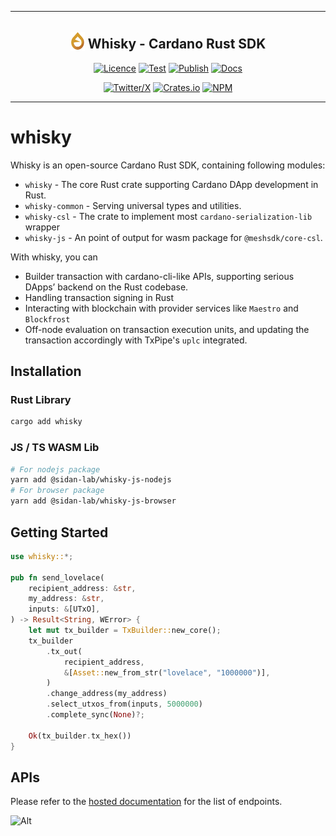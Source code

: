 <div align="center">
  <hr />
    <h2 align="center" style="border-bottom: none"><img style="position: relative; top: 0.25rem;" src="https://raw.githubusercontent.com/sidan-lab/brand_assets/main/whisky.png" alt="Whisky" height="30" /> Whisky - Cardano Rust SDK</h2>

[![Licence](https://img.shields.io/github/license/sidan-lab/whisky)](https://github.com/sidan-lab/whisky/blob/master/LICENSE)
[![Test](https://github.com/sidan-lab/whisky/actions/workflows/rust-build-test.yml/badge.svg)](https://github.com/sidan-lab/whisky/actions/workflows/rust-build-test.yml)
[![Publish](https://github.com/sidan-lab/whisky/actions/workflows/publish-packages.yml/badge.svg)](https://github.com/sidan-lab/whisky/actions/workflows/publish-packages.yml)
[![Docs](https://github.com/sidan-lab/whisky/actions/workflows/static.yml/badge.svg?branch=master)](https://github.com/sidan-lab/whisky/actions/workflows/static.yml)

[![Twitter/X](https://img.shields.io/badge/Follow%20us-@sidan__lab-blue?logo=x&style=for-the-badge)](https://x.com/sidan_lab)
[![Crates.io](https://img.shields.io/crates/v/whisky?style=for-the-badge)](https://crates.io/crates/whisky)
[![NPM](https://img.shields.io/npm/v/%40sidan-lab%2Fwhisky-js-nodejs?style=for-the-badge)](https://www.npmjs.com/package/@sidan-lab/whisky-js-nodejs)

  <hr/>
</div>

# whisky

Whisky is an open-source Cardano Rust SDK, containing following modules:

- `whisky` - The core Rust crate supporting Cardano DApp development in Rust.
- `whisky-common` - Serving universal types and utilities.
- `whisky-csl` - The crate to implement most `cardano-serialization-lib` wrapper
- `whisky-js` - An point of output for wasm package for `@meshsdk/core-csl`.

With whisky, you can

- Builder transaction with cardano-cli-like APIs, supporting serious DApps’ backend on the Rust codebase.
- Handling transaction signing in Rust
- Interacting with blockchain with provider services like `Maestro` and `Blockfrost`
- Off-node evaluation on transaction execution units, and updating the transaction accordingly with TxPipe's `uplc` integrated.

## Installation

### Rust Library

```sh
cargo add whisky
```

### JS / TS WASM Lib

```sh
# For nodejs package
yarn add @sidan-lab/whisky-js-nodejs
# For browser package
yarn add @sidan-lab/whisky-js-browser
```

## Getting Started

```rust
use whisky::*;

pub fn send_lovelace(
    recipient_address: &str,
    my_address: &str,
    inputs: &[UTxO],
) -> Result<String, WError> {
    let mut tx_builder = TxBuilder::new_core();
    tx_builder
        .tx_out(
            recipient_address,
            &[Asset::new_from_str("lovelace", "1000000")],
        )
        .change_address(my_address)
        .select_utxos_from(inputs, 5000000)
        .complete_sync(None)?;

    Ok(tx_builder.tx_hex())
}
```

## APIs

Please refer to the [hosted documentation](https://sidan-lab.github.io/whisky/whisky/index.html) for the list of endpoints.

![Alt](https://repobeats.axiom.co/api/embed/2e35716a9dd3250972c06ca2b4c7f1846ef7c51e.svg "Repobeats analytics image")
